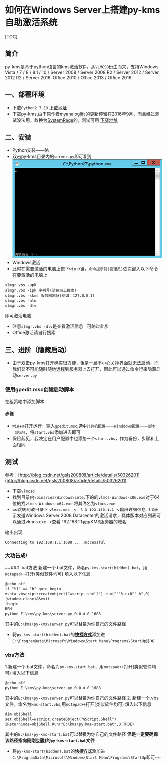 # 如何在Windows Server上搭建py-kms自助激活系统
[TOC]
## 简介
py-kms是基于python语言的kms激活软件，从`VLMCSD`衍生而来，支持Windows Vista / 7 / 8 / 8.1 / 10 / Server 2008 / Server 2008 R2 / Server 2012 / Server 2012 R2 / Server 2016.
Office 2010 / Office 2013 / Office 2016.
## 一、部署环境
* 下载`Python2.7.13` [下载地址](https://www.python.org/ftp/python/2.7.13/python-2.7.13.msi)
* 下载py-kms,由于原作者[myanaloglife](https://github.com/myanaloglife/py-kms)的更新停留在2016年9月，而且经过测试没法用，故换为[SystemRage](https://github.com/SystemRage/py-kms)的，测试可用 [下载地址](https://github.com/SystemRage/py-kms)

## 二、安装
* Python安装——略
* 双击py-kms目录内的`server.py`即可看到![](python27.png)
* Windows激活
* 此时在需要激活的电脑上摁下`win+X`键，`命令提示符(管理员)`依次键入以下命令在要激活的电脑上
```
slmgr.vbs -upk
slmgr.vbs -ipk 序列号(请在网上搜索)
slmgr.vbs -skms 服务器地址(例如：127.0.0.1)
slmgr.vbs -ato
slmgr.vbs -dlv
```
即可激活电脑

* 注意`slmgr.vbs -dlv`是查看激活信息，可略过此步
* Office激活请自行搜索

## 三、进阶（隐藏启动）
* 由于双击py-kms打开确实很方便，但是一旦不小心关掉界面就无法启动，而我们又不可能随时随地远程到服务器上去打开，因此可以通过命令行来隐藏启动`server.py`
### 使用gpedit.msc创建启动脚本
在组策略中添加脚本
#### 步骤
* `Win`+`X`打开运行，输入`gpedit.msc`,选中`计算机配置`——`Winddows配置`——`脚本（启动）`，将`start.vbs`添加进去即可
* 保险起见，我决定在用户配置中也添加一个`start.vbs`，作为备份，步骤和上面相同
## 测试
参考：[http://blog.csdn.net/gsls200808/article/details/50326201](http://blog.csdn.net/gsls200808/article/details/50326201)
* 下载`vlmcsd`
* 找到目录内`\binaries\Windows\intel`下的的`vlmcs-Windows-x86.exe`对于64位的找`vlmcs-Windows-x64.exe`
将其改名为`vlmcs.exe`
* cd跳转到改目录下
`vlmcs.exe -v -l 3 192.168.1.1`
-v输出详细信息
-l 3表示发送Windows Server 2008 Datacenter的激活请求，具体版本对应列表可以通过vlmcs.exe -x查看
192.168.1.1表示KMS服务器的域名

输出出现
```shell
Connecting to 192.168.1.1:1688 ... successful
```
### 大功告成!
~~### .bat方法
新建一个.bat文件，命名`py-kms-start(hidden).bat`，用`notepad++`打开(类似软件均可)
填入以下信息
```
@echo off
if "%1" == "h" goto begin
mshta vbscript:createobject("wscript.shell").run("""%~nx0"" h",0)(window.close)&&exit
:begin
REM
python E:\kms\py-kms\server.py 0.0.0.0 1688
```
其中的`E:\kms\py-kms\server.py`可以替换为你自己的文件路径

* 将`py-kms-start(hidden).bat`的<u>**快捷方式**</u>添加进`C:\ProgramData\Microsoft\Windows\Start Menu\Programs\StartUp`即可

### vbs方法
<span id="vbs1">1.</span>新建一个.bat文件，命名为`py-kms-start.bat`，用`notepad++`打开(类似软件均可)
填入以下信息
```
@echo off
python E:\kms\py-kms\server.py 0.0.0.0 1688
```

其中的`E:\kms\py-kms\server.py`可以替换为你自己的文件路径
2. 新建一个.vbs文件，命名为`kms-start.vbs`,用`notepad++`打开(类似软件均可)
填入以下信息
```
dim objShell   
set objShell=wscript.createObject("WScript.Shell")   
iReturnCode=objShell.Run("E:\kms\py-kms-start.bat",0,TRUE)
```
其中的`E:\kms\py-kms-start.bat`可以替换为你自己的文件路径
**但是一定要确保该路径指向刚刚[步骤1](#vbs1)的`py-kms-start.bat`文件**

* 将`py-kms-start(hidden).bat`的<u>**快捷方式**</u>添加进`C:\ProgramData\Microsoft\Windows\Start Menu\Programs\StartUp`即可~~